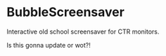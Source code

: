 # BubbleScreensaver
Interactive old school screensaver for CTR  monitors.

Is this gonna update or wot?!
